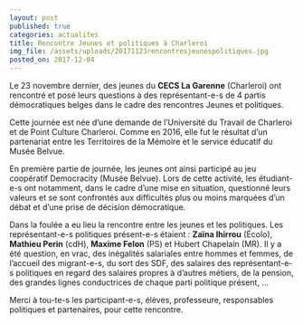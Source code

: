 ```yaml
---
layout: post
published: true
categories: actualites
title: Rencontre Jeunes et politiques à Charleroi
img_file: /assets/uploads/20171123rencontresjeunespolitiques.jpg
posted_on: 2017-12-04
---
```

Le 23 novembre dernier, des jeunes du **CECS La Garenne** (Charleroi) ont rencontré et posé leurs questions à des représentant-e-s de 4 partis démocratiques belges dans le cadre des rencontres Jeunes et politiques.

Cette journée est née d’une demande de l’Université du Travail de Charleroi et de Point Culture Charleroi. Comme en 2016, elle fut le résultat d’un partenariat entre les Territoires de la Mémoire et le service éducatif du Musée Belvue.

En première partie de journée, les jeunes ont ainsi participé au jeu coopératif Democracity (Musée Belvue). Lors de cette activité, les étudiant-e-s ont notamment, dans le cadre d’une mise en situation, questionné leurs valeurs et se sont confrontés aux difficultés plus ou moins marquées d’un débat et d’une prise de décision démocratique. 

Dans la foulée a eu lieu la rencontre entre les jeunes et les politiques. Les représentant-e-s politiques présent-e-s étaient : **Zaïna Ihirrou** (Écolo), **Mathieu Perin** (cdH), **Maxime Felon** (PS) et Hubert Chapelain (MR). Il y a été question, en vrac, des inégalités salariales entre hommes et femmes, de l’accueil des migrant-e-s, du sort des SDF, des salaires des représentant-e-s politiques en regard des salaires propres à d’autres métiers, de la pension, des grandes lignes conductrices de chaque parti politique présent, …

Merci à tou-te-s les participant-e-s, élèves, professeure, responsables politiques et partenaires, pour cette rencontre.
